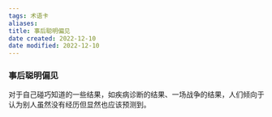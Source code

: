 ```yaml
---
tags: 术语卡
aliases: 
title: 事后聪明偏见
date created: 2022-12-10
date modified: 2022-12-10
---
```

### 事后聪明偏见
对于自己碰巧知道的一些结果，如疾病诊断的结果、一场战争的结果，人们倾向于认为别人虽然没有经历但显然也应该预测到。
